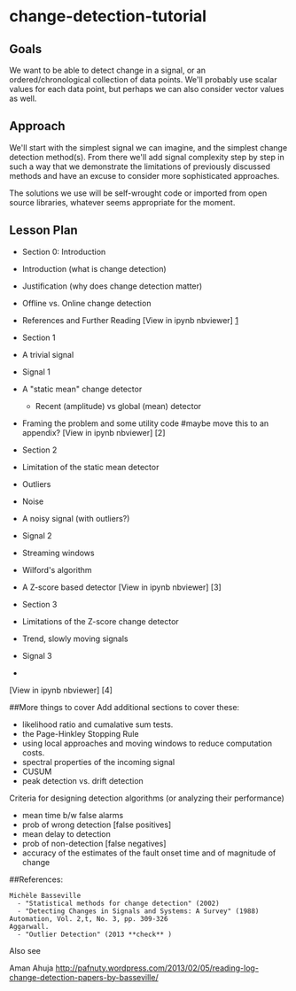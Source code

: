 change-detection-tutorial
=========================

## Goals

We want to be able to detect change in a signal, or an ordered/chronological collection of data points. We'll probably use scalar values for each data point, but perhaps we can also consider vector values as well. 

## Approach
We'll start with the simplest signal we can imagine, and the simplest change detection method(s). From there we'll add signal complexity step by step in such a way that we demonstrate the limitations of previously discussed methods and have an excuse to consider more sophisticated approaches. 

The solutions we use will be self-wrought code or imported from open source libraries, whatever seems appropriate for the moment. 

## Lesson Plan

* Section 0: Introduction

 * Introduction  (what is change detection)
 * Justification (why does change detection matter)
 * Offline vs. Online change detection
 * References and Further Reading
[View in ipynb nbviewer] [1]


* Section 1

 * A trivial signal
  * Signal 1
 * A "static mean" change detector
   * Recent (amplitude) vs global (mean) detector 
 * Framing the problem and some utility code  #maybe move this to an appendix?
[View in ipynb nbviewer] [2]

* Section 2
 * Limitation of the static mean detector
  * Outliers 
  * Noise
 * A noisy signal (with outliers?)
  * Signal 2
 * Streaming windows
 * Wilford's algorithm
 * A Z-score based detector
[View in ipynb nbviewer] [3]

* Section 3 
 * Limitations of the Z-score change detector
 * Trend, slowly moving signals
  * Signal 3
 * 
[View in ipynb nbviewer] [4] 

[1]: http://nbviewer.ipython.org/github/amanahuja/change-detection-tutorial/blob/master/ipynb/section_00_Introduction.ipynb
[1]: http://nbviewer.ipython.org/github/amanahuja/change-detection-tutorial/blob/master/ipynb/section_00_Introduction.ipynb
[1]: http://nbviewer.ipython.org/github/amanahuja/change-detection-tutorial/blob/master/ipynb/section_00_Introduction.ipynb
[1]: http://nbviewer.ipython.org/github/amanahuja/change-detection-tutorial/blob/master/ipynb/section_00_Introduction.ipynb

##More things to cover
Add additional sections to cover these:

 - likelihood ratio and cumalative sum tests. 
 - the Page-Hinkley Stopping Rule
 - using local approaches and moving windows to reduce computation costs. 
 - spectral properties of the incoming signal
 - CUSUM
 - peak detection vs. drift detection

Criteria for designing detection algorithms
(or analyzing their performance)
 - mean time b/w false alarms
 - prob of wrong detection [false positives]
 - mean delay to detection 
 - prob of non-detection [false negatives] 
 - accuracy of the estimates of the fault onset time and of magnitude of change


  

##References: 
    
    Michèle Basseville
      - "Statistical methods for change detection" (2002)
      - "Detecting Changes in Signals and Systems: A Survey" (1988) Automation, Vol. 2,t, No. 3, pp. 309-326
    Aggarwall. 
      - "Outlier Detection" (2013 **check** )

Also see 

Aman Ahuja
http://pafnuty.wordpress.com/2013/02/05/reading-log-change-detection-papers-by-basseville/


